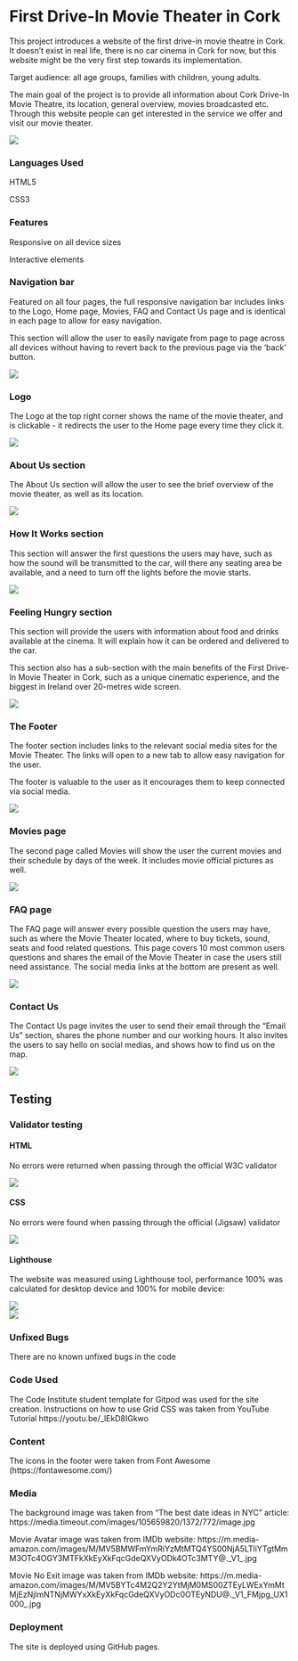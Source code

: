 <h1>First Drive-In Movie Theater in Cork</h1>

<p>This project introduces a website of the first drive-in movie theatre in Cork. It doesn’t exist in real life, there is no car cinema in Cork for now, but this website might be the very first step towards its implementation.</p>
<p>Target audience: all age groups, families with children, young adults.</p>
<p>The main goal of the project is to provide all information about Cork Drive-In Movie Theatre, its location, general overview, movies broadcasted etc. Through this website people can get interested in the service we offer and visit our movie theater.</p>

<img src="./css/images-readme/devices.jpg">

<h3>Languages Used</h3>
<p>HTML5</p>
<p>CSS3</p>

<h3>Features</h3>
<p>Responsive on all device sizes</p>
<p>Interactive elements</p>

<h3>Navigation bar</h3>
<p>Featured on all four pages, the full responsive navigation bar includes links to the Logo, Home page, Movies, FAQ and Contact Us page and is identical in each page to allow for easy navigation.</p>
<p>This section will allow the user to easily navigate from page to page across all devices without having to revert back to the previous page via the ‘back’ button.</p>

<img src="./css/images-readme/menu.jpg">

<h3>Logo</h3>
<p>The Logo at the top right corner shows the name of the movie theater, and is clickable - it redirects the user to the Home page every time they click it.</p>

<img src="./css/images-readme/logo.jpg">

<h3>About Us section</h3>
<p>The About Us section will allow the user to see the brief overview of the movie theater, as well as its location.</p>

<img src="./css/images-readme/aboutus.jpg">

<h3>How It Works section</h3>
<p>This section will answer the first questions the users may have, such as how the sound will be transmitted to the car, will there any seating area be available, and a need to turn off the lights before the movie starts.</p>

<img src="./css/images-readme/hiw.jpg">

<h3>Feeling Hungry section</h3>
<p>This section will provide the users with information about food and drinks available at the cinema. It will explain how it can be ordered and delivered to the car.</p>
<p>This section also has a sub-section with the main benefits of the First Drive-In Movie Theater in Cork, such as a unique cinematic experience, and the biggest in Ireland over 20-metres wide screen.</p>

<img src="./css/images-readme/food.jpg">

<h3>The Footer</h3>
<p>The footer section includes links to the relevant social media sites for the Movie Theater. The links will open to a new tab to allow easy navigation for the user.</p>
<p>The footer is valuable to the user as it encourages them to keep connected via social media.</p>

<img src="./css/images-readme/sm.jpg">

<h3>Movies page</h3>
<p>The second page called Movies will show the user the current movies and their schedule by days of the week. It includes movie official pictures as well.</p>

<img src="./css/images-readme/movies.jpg">

<h3>FAQ page</h3>
<p>The FAQ page will answer every possible question the users may have, such as where the Movie Theater located, where to buy tickets, sound, seats and food related questions. This page covers 10 most common users questions and shares the email of the Movie Theater in case the users still need assistance. The social media links at the bottom are present as well.</p>

<img src="./css/images-readme/faq.jpg">

<h3>Contact Us</h3>
<p>The Contact Us page invites the user to send their email through the “Email Us” section, shares the phone number and our working hours. It also invites the users to say hello on social medias, and shows how to find us on the map.</p>

<img src="./css/images-readme/contacts.jpg">

<h2>Testing</h2>

<h3>Validator testing</h3>
<h4>HTML</h4>
<p>No errors were returned when passing through the official W3C validator</p>

<img src="./css/images-readme/html-test.jpeg">

<h4>CSS</h4>
<p>No errors were found when passing through the official (Jigsaw) validator</p>

<img src="./css/images-readme/css-test.jpg">

<h4>Lighthouse</h4>
<p>The website was measured using Lighthouse tool, performance 100% was calculated for desktop device and 100% for mobile device:</p>

<img src="./css/images-readme/lhd.jpg">
<br>
<img src="./css/images-readme/lhm.jpg">

<h3>Unfixed Bugs</h3>
<p>There are no known unfixed bugs in the code</p>

<h3>Code Used</h3>
<p>The Code Institute student template for Gitpod was used for the site creation.
Instructions on how to use Grid CSS was taken from YouTube Tutorial https://youtu.be/_lEkD8IGkwo </p>

<h3>Content</h3>
<p>The icons in the footer were taken from Font Awesome (https://fontawesome.com/) </p>

<h3>Media</h3>
<p>The background image was taken from “The best date ideas in NYC” article: https://media.timeout.com/images/105659820/1372/772/image.jpg</p>
<p>Movie Avatar image was taken from IMDb website: https://m.media-amazon.com/images/M/MV5BMWFmYmRiYzMtMTQ4YS00NjA5LTliYTgtMmM3OTc4OGY3MTFkXkEyXkFqcGdeQXVyODk4OTc3MTY@._V1_.jpg</p>
<p>Movie No Exit image was taken from IMDb website: https://m.media-amazon.com/images/M/MV5BYTc4M2Q2Y2YtMjM0MS00ZTEyLWExYmMtMjEzNjlmNTNjMWYxXkEyXkFqcGdeQXVyODc0OTEyNDU@._V1_FMjpg_UX1000_.jpg</p>

<h3>Deployment</h3>
<p>The site is deployed using GitHub pages.</p>